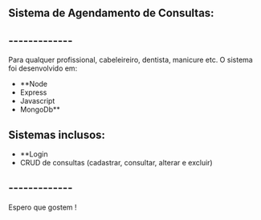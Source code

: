 ## Sistema de Agendamento de Consultas:
## -------------
Para qualquer profissional, cabeleireiro, dentista, manicure etc.
O sistema foi desenvolvido em:
 - **Node
 - Express 
 - Javascript
 - MongoDb**

## Sistemas inclusos:
 - **Login
 - CRUD de consultas (cadastrar, consultar, alterar e excluir)
## -------------
Espero que gostem !
